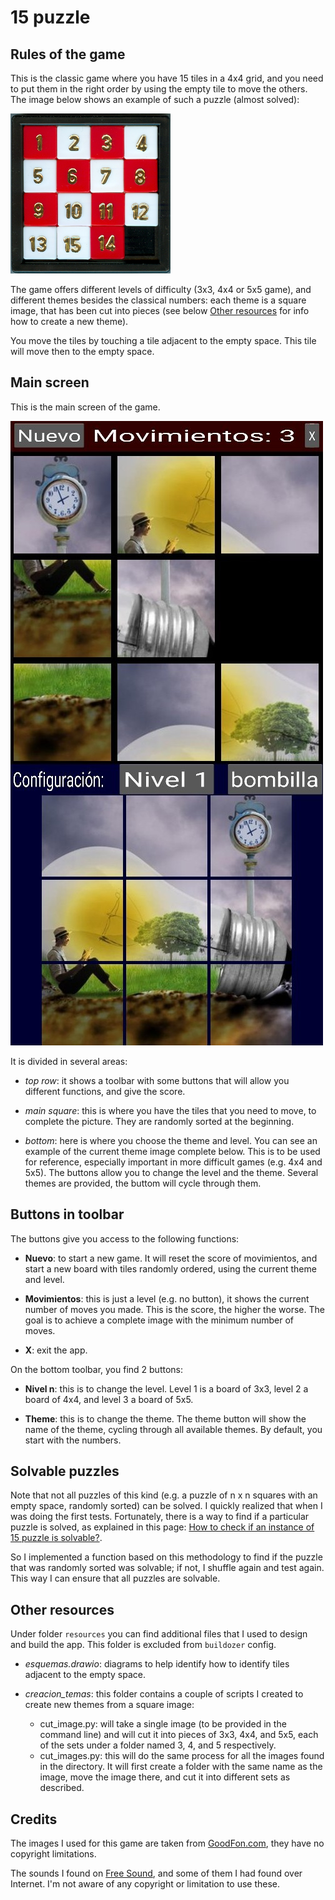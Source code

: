 # 15 puzzle

## Rules of the game

This is the classic game where you have 15 tiles in a 4x4 grid, and you need to put them in the right order by using the empty tile to move the others. The image below shows an example of such a puzzle (almost solved):

![example 15puzzle](../img/15puzzle_example.png)

The game offers different levels of difficulty (3x3, 4x4 or 5x5 game), and different themes besides the classical numbers: each theme is a square image, that has been cut into pieces (see below [Other resources](#other-resources) for info how to create a new theme).

You move the tiles by touching a tile adjacent to the empty space. This tile will move then to the empty space.


## Main screen

This is the main screen of the game.

![screenshot](../img/15puzzle_screen.jpg)

It is divided in several areas:

- _top row_: it shows a toolbar with some buttons that will allow you different functions, and give the score.

- _main square_: this is where you have the tiles that you need to move, to complete the picture. They are randomly sorted at the beginning.

- _bottom_: here is where you choose the theme and level. You can see an example of the current theme image complete below. This is to be used for reference, especially important in more difficult games (e.g. 4x4 and 5x5). The buttons allow you to change the level and the theme. Several themes are provided, the buttom will cycle through them.


## Buttons in toolbar

The buttons give you access to the following functions:

  - **Nuevo**: to start a new game. It will reset the score of movimientos, and start a new board with tiles randomly ordered, using the current theme and level.

  - **Movimientos**: this is just a level (e.g. no button), it shows the current number of moves you made. This is the score, the higher the worse. The goal is to achieve a complete image with the minimum number of moves.

  - **X**: exit the app.

On the bottom toolbar, you find 2 buttons:

- **Nivel n**: this is to change the level. Level 1 is a board of 3x3, level 2 a board of 4x4, and level 3 a board of 5x5.

- **Theme**: this is to change the theme. The theme button will show the name of the theme, cycling through all available themes. By default, you start with the numbers.


## Solvable puzzles

Note that not all puzzles of this kind (e.g. a puzzle of n x n squares with an empty space, randomly sorted) can be solved. I quickly realized that when I was doing the first tests. Fortunately, there is a way to find if a particular puzzle is solved, as explained in this page: [How to check if an instance of 15 puzzle is solvable?](https://www.geeksforgeeks.org/check-instance-15-puzzle-solvable/).

So I implemented a function based on this methodology to find if the puzzle that was randomly sorted was solvable; if not, I shuffle again and test again. This way I can ensure that all puzzles are solvable.


## Other resources

Under folder `resources` you can find additional files that I used to design and build the app. This folder is excluded from `buildozer` config.

- _esquemas.drawio_: diagrams to help identify how to identify tiles adjacent to the empty space.

- _creacion_temas_: this folder contains a couple of scripts I created to create new themes from a square image:
  - cut_image.py: will take a single image (to be provided in the command line) and will cut it into pieces of 3x3, 4x4, and 5x5, each of the sets under a folder named 3, 4, and 5 respectively.
  - cut_images.py: this will do the same process for all the images found in the directory. It will first create a folder with the same name as the image, move the image there, and cut it into different sets as described.


## Credits

The images I used for this game are taken from [GoodFon.com](https://www.goodfon.com/), they have no copyright limitations.

The sounds I found on [Free Sound](https://freesound.org/), and some of them I had found over Internet. I'm not aware of any copyright or limitation to use these.
